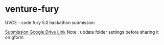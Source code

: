 # venture-fury
UVCE - code fury 5.0 hackathon submission

[Submission Google Drive Link](https://drive.google.com/drive/folders/1uAB2QtQDHy4StdG_CKn4gaKecnGMAbqa?usp=sharing)
Note : update folder settings before sharing it on gform
